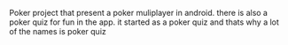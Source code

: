 ﻿Poker project that present a poker muliplayer in android.
there is also a poker quiz for fun in the app.
it started as a poker quiz and thats why a lot of the names is poker quiz
